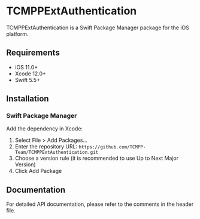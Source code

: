 # TCMPPExtAuthentication

TCMPPExtAuthentication is a Swift Package Manager package for the iOS platform.

## Requirements

- iOS 11.0+
- Xcode 12.0+
- Swift 5.5+

## Installation

### Swift Package Manager

Add the dependency in Xcode:

1. Select File > Add Packages...
2. Enter the repository URL: `https://github.com/TCMPP-Team/TCMPPExtAuthentication.git`
3. Choose a version rule (it is recommended to use Up to Next Major Version)
4. Click Add Package

## Documentation

For detailed API documentation, please refer to the comments in the header file.

